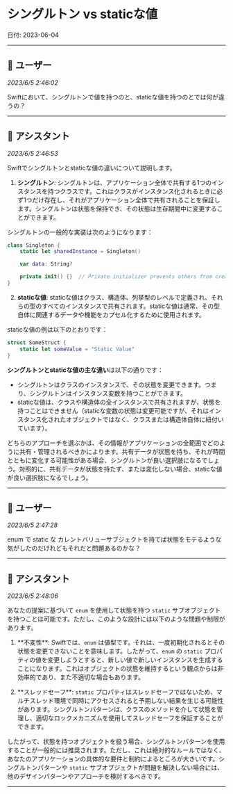 # シングルトン vs staticな値

日付: 2023-06-04

---

## 👤 ユーザー
*2023/6/5 2:46:02*

Swiftにおいて、シングルトンで値を持つのと、staticな値を持つのとでは何が違うの？

---

## 🤖 アシスタント
*2023/6/5 2:46:53*

Swiftでシングルトンとstaticな値の違いについて説明します。

1. **シングルトン**: シングルトンは、アプリケーション全体で共有する1つのインスタンスを持つクラスです。これはクラスがインスタンス化されるときに必ず1つだけ存在し、それがアプリケーション全体で共有されることを保証します。シングルトンは状態を保持でき、その状態は生存期間中に変更することができます。

シングルトンの一般的な実装は次のようになります：

```swift
class Singleton {
    static let sharedInstance = Singleton()

    var data: String?

    private init() {}  // Private initializer prevents others from creating new instances
}
```

2. **staticな値**: staticな値はクラス、構造体、列挙型のレベルで定義され、それらの型のすべてのインスタンスで共有されます。staticな値は通常、その型自体に関連するデータや機能をカプセル化するために使用されます。

staticな値の例は以下のとおりです：

```swift
struct SomeStruct {
    static let someValue = "Static Value"
}
```

**シングルトンとstaticな値の主な違い**は以下の通りです：

- シングルトンはクラスのインスタンスで、その状態を変更できます。つまり、シングルトンはインスタンス変数を持つことができます。
- staticな値は、クラスや構造体の全インスタンスで共有されますが、状態を持つことはできません（staticな変数の状態は変更可能ですが、それはインスタンス化されたオブジェクトではなく、クラスまたは構造体自体に紐付いています）。

どちらのアプローチを選ぶかは、その情報がアプリケーションの全範囲でどのように共有・管理されるべきかによります。共有データが状態を持ち、それが時間とともに変化する可能性がある場合、シングルトンが良い選択肢になるでしょう。対照的に、共有データが状態を持たず、または変化しない場合、staticな値が良い選択肢になるでしょう。

---

## 👤 ユーザー
*2023/6/5 2:47:28*

enum で  static な カレントバリューサブジェクトを持てば状態をモテるような気がしたのだけれどもそれだと問題あるのかな？

---

## 🤖 アシスタント
*2023/6/5 2:48:06*

あなたの提案に基づいて `enum` を使用して状態を持つ `static` サブオブジェクトを持つことは可能です。ただし、このような設計には以下のような問題や制限があります。

1. \*\*不変性\*\*: Swiftでは、`enum` は値型です。それは、一度初期化されるとその状態を変更できないことを意味します。したがって、`enum` の `static` プロパティの値を変更しようとすると、新しい値で新しいインスタンスを生成することになります。これはオブジェクトの状態を維持するという観点からは非効率的であり、また不適切な場合もあります。

2. \*\*スレッドセーフ\*\*: `static` プロパティはスレッドセーフではないため、マルチスレッド環境で同時にアクセスされると予期しない結果を生じる可能性があります。シングルトンパターンは、クラスのメソッドを介して状態を管理し、適切なロックメカニズムを使用してスレッドセーフを保証することができます。

したがって、状態を持つオブジェクトを扱う場合、シングルトンパターンを使用することが一般的には推奨されます。ただし、これは絶対的なルールではなく、あなたのアプリケーションの具体的な要件と制約によるところが大きいです。シングルトンパターンや `static` サブオブジェクトが問題を解決しない場合には、他のデザインパターンやアプローチを検討するべきです。

---
